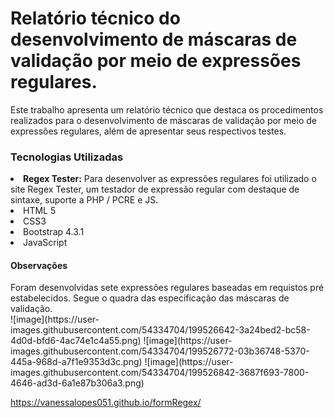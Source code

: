 <h1> Relatório técnico do desenvolvimento de máscaras de validação por meio de expressões regulares.</h1>
 <p>Este trabalho apresenta um relatório técnico que destaca os procedimentos realizados para o desenvolvimento de máscaras de validação por meio de expressões regulares, além de apresentar seus respectivos testes.</p>
 
<h3>Tecnologias Utilizadas</h3>
<li><strong>Regex Tester:</strong> Para desenvolver as expressões regulares foi utilizado o site Regex Tester, um testador de expressão regular com destaque de sintaxe, suporte a PHP / PCRE e JS.</li>
<li>HTML 5</li>
<li>CSS3</li>
<li>Bootstrap 4.3.1</li>
<li>JavaScript</li>

<h4>Observações</h4>
Foram desenvolvidas sete expressões regulares baseadas em requistos pré estabelecidos. Segue o quadra das especificação das máscaras de validação.
<br>
![image](https://user-images.githubusercontent.com/54334704/199526642-3a24bed2-bc58-4d0d-bfd6-4ac74e1c4a55.png)
![image](https://user-images.githubusercontent.com/54334704/199526772-03b36748-5370-445a-968d-a7f1e9353d3c.png)
![image](https://user-images.githubusercontent.com/54334704/199526842-3687f693-7800-4646-ad3d-6a1e87b306a3.png)

https://vanessalopes051.github.io/formRegex/


